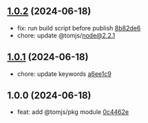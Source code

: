 ## [1.0.2](https://github.com/tomjs/utils/compare/pkg%401.0.1...pkg%401.0.2) (2024-06-18)

- fix: run build script before publish [8b82de6](https://github.com/tomjs/utils/commit/8b82de6)
- chore: update @tomjs/node@2.2.1

## [1.0.1](https://github.com/tomjs/utils/compare/pkg%401.0.0...pkg%401.0.1) (2024-06-18)

- chore: update keywords [a6ee1c9](https://github.com/tomjs/utils/commit/a6ee1c9)

## 1.0.0 (2024-06-18)

- feat: add @tomjs/pkg module [0c4462e](https://github.com/tomjs/utils/commit/0c4462e)
